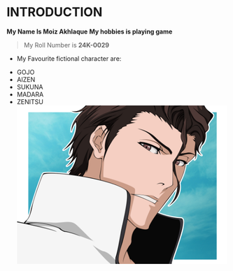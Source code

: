 # INTRODUCTION
**My Name Is Moiz Akhlaque**
**My hobbies is playing game**
> My Roll Number is **24K-0029**
+ My Favourite fictional character are:
- GOJO
- AIZEN
- SUKUNA
- MADARA
- ZENITSU
  ![Image Of Aizen](https://github.com/MoizMughal1627/24K-0029/blob/main/403633.jpg?raw=true)
